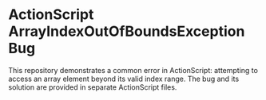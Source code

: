 # ActionScript ArrayIndexOutOfBoundsException Bug

This repository demonstrates a common error in ActionScript: attempting to access an array element beyond its valid index range.  The bug and its solution are provided in separate ActionScript files.